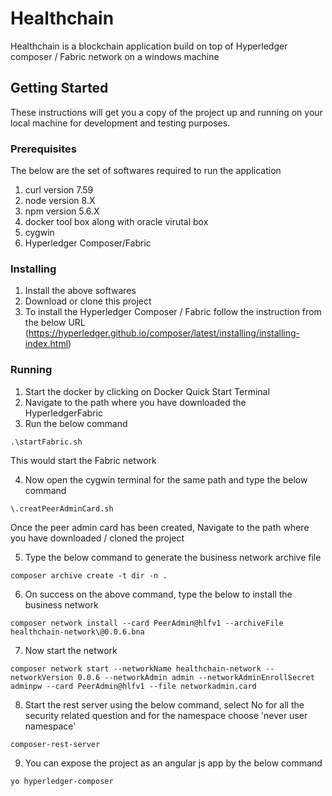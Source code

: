 # Healthchain

Healthchain is a blockchain application build on top of Hyperledger composer / Fabric network on a windows machine

## Getting Started
These instructions will get you a copy of the project up and running on your local machine for development and testing purposes.

### Prerequisites

The below are the set of softwares required to run the application

1. curl version 7.59
2. node version 8.X
3. npm version 5.6.X
4. docker tool box along with oracle virutal box
5. cygwin
6. Hyperledger Composer/Fabric
 
### Installing

1. Install the above softwares
2. Download or clone this project
3. To install the Hyperledger Composer / Fabric follow the instruction from the below URL (https://hyperledger.github.io/composer/latest/installing/installing-index.html)

### Running

1. Start the docker by clicking on Docker Quick Start Terminal
2. Navigate to the path where you have downloaded the HyperledgerFabric
3. Run the below command
```
.\startFabric.sh
```
This would start the Fabric network

4. Now open the cygwin terminal for the same path and type the below command
```
\.creatPeerAdminCard.sh
```
Once the peer admin card has been created, Navigate to the path where you have downloaded / cloned the project

5. Type the below command to generate the business network archive file
```
composer archive create -t dir -n .
```
6. On success on the above command, type the below to install the business network
```
composer network install --card PeerAdmin@hlfv1 --archiveFile healthchain-network\@0.0.6.bna
```
7. Now start the network
```
composer network start --networkName healthchain-network --networkVersion 0.0.6 --networkAdmin admin --networkAdminEnrollSecret adminpw --card PeerAdmin@hlfv1 --file networkadmin.card
```
8. Start the rest server using the below command, select No for all the security related question and for the namespace choose 'never user namespace'

```
composer-rest-server
```

9. You can expose the project as an angular js app by the below command

```
yo hyperledger-composer
```
